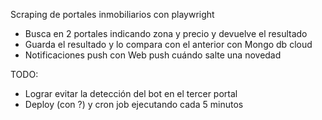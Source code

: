 Scraping de portales inmobiliarios con playwright

- Busca en 2 portales indicando zona y precio y devuelve el resultado
- Guarda el resultado y lo compara con el anterior con Mongo db cloud
- Notificaciones push con Web push cuándo salte una novedad

TODO:

- Lograr evitar la detección del bot en el tercer portal
- Deploy (con ?) y cron job ejecutando cada 5 minutos
